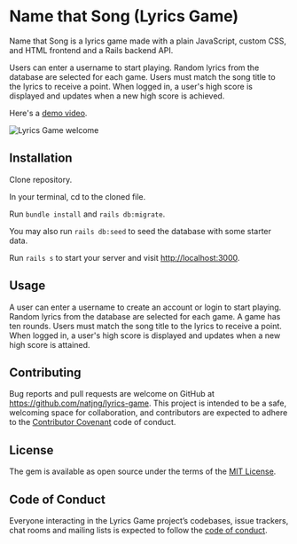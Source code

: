 # Name that Song (Lyrics Game)

Name that Song is a lyrics game made with a plain JavaScript, custom CSS, and HTML frontend and a Rails backend API.

Users can enter a username to start playing. Random lyrics from the database are selected for each game. Users must match the song title to the lyrics to receive a point. When logged in, a user's high score is displayed and updates when a new high score is achieved.

Here's a [demo video](https://youtu.be/C3CV73L0hrs).

![Lyrics Game welcome](https://drive.google.com/file/d/1R2QaJmXdhE7AeEi6MZucZngwfu-uPIMY/view)

## Installation

Clone repository. 

In your terminal, cd to the cloned file. 

Run `bundle install` and `rails db:migrate`. 

You may also run `rails db:seed` to seed the database with some starter data.

Run `rails s` to start your server and visit [http://localhost:3000](http://localhost:3000).

## Usage

A user can enter a username to create an account or login to start playing. Random lyrics from the database are selected for each game. A game has ten rounds. Users must match the song title to the lyrics to receive a point. When logged in, a user's high score is displayed and updates when a new high score is attained.

## Contributing

Bug reports and pull requests are welcome on GitHub at https://github.com/natjng/lyrics-game. This project is intended to be a safe, welcoming space for collaboration, and contributors are expected to adhere to the [Contributor Covenant](http://contributor-covenant.org) code of conduct.

## License

The gem is available as open source under the terms of the [MIT License](https://opensource.org/licenses/MIT).

## Code of Conduct

Everyone interacting in the Lyrics Game project’s codebases, issue trackers, chat rooms and mailing lists is expected to follow the [code of conduct](https://github.com/natjng/lyrics-game/blob/master/CODE_OF_CONDUCT.md).
